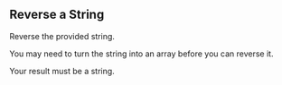 ## Reverse a String

Reverse the provided string.

You may need to turn the string into an array before you can reverse it.

Your result must be a string.

